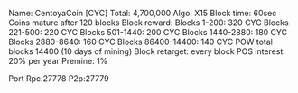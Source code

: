 Name: CentoyaCoin [CYC]
Total: 4,700,000
Algo: X15
Block time: 60sec
Coins mature after 120 blocks
Block reward:
Blocks 1-200:       320 CYC
Blocks 221-500:     220 CYC
Blocks 501-1440:    200 CYC
Blocks 1440-2880:   180 CYC
Blocks 2880-8640:   160 CYC
Blocks 86400-14400: 140 CYC
POW total blocks 14400  (10 days of mining) 
Block retarget: every block
POS interest: 20% per year
Premine: 1%   

Port
Rpc:27778
P2p:27779

